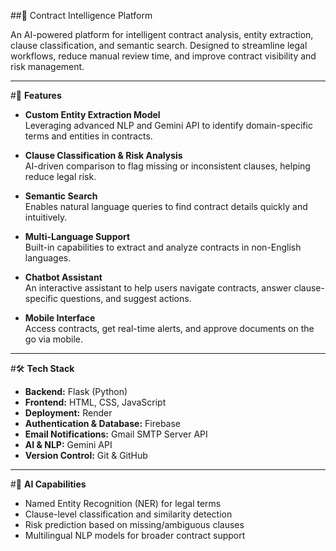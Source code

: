 ##📝 Contract Intelligence Platform

An AI-powered platform for intelligent contract analysis, entity extraction, clause classification, and semantic search. Designed to streamline legal workflows, reduce manual review time, and improve contract visibility and risk management.

---

#🚀 **Features**

- **Custom Entity Extraction Model**  
  Leveraging advanced NLP and Gemini API to identify domain-specific terms and entities in contracts.

- **Clause Classification & Risk Analysis**  
  AI-driven comparison to flag missing or inconsistent clauses, helping reduce legal risk.

- **Semantic Search**  
  Enables natural language queries to find contract details quickly and intuitively.

- **Multi-Language Support**  
  Built-in capabilities to extract and analyze contracts in non-English languages.

- **Chatbot Assistant**  
  An interactive assistant to help users navigate contracts, answer clause-specific questions, and suggest actions.

- **Mobile Interface**  
  Access contracts, get real-time alerts, and approve documents on the go via mobile.

---

#🛠️ **Tech Stack**

- **Backend:** Flask (Python)  
- **Frontend:** HTML, CSS, JavaScript  
- **Deployment:** Render  
- **Authentication & Database:** Firebase  
- **Email Notifications:** Gmail SMTP Server API  
- **AI & NLP:** Gemini API  
- **Version Control:** Git & GitHub 

---

 #🧠 **AI Capabilities**

- Named Entity Recognition (NER) for legal terms  
- Clause-level classification and similarity detection  
- Risk prediction based on missing/ambiguous clauses  
- Multilingual NLP models for broader contract support
